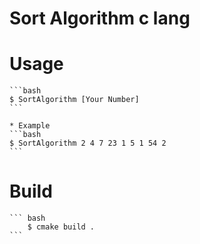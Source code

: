 # Sort Algorithm c lang

# Usage

    ```bash
    $ SortAlgorithm [Your Number]
    ```

    * Example
    ```bash
    $ SortAlgorithm 2 4 7 23 1 5 1 54 2
    ```

# Build

    ``` bash
        $ cmake build .
    ```

